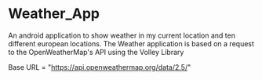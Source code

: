 # Weather_App

An android application to show weather in my current location and ten different european locations.
The Weather application is based on a request to the OpenWeatherMap's API using the Volley Library


Base URL = "https://api.openweathermap.org/data/2.5/"

